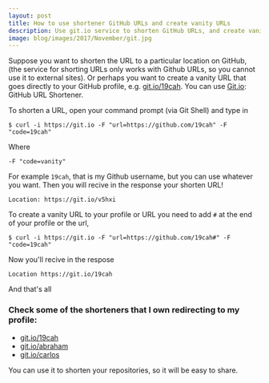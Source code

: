```yaml
---
layout: post
title: How to use shortener GitHub URLs and create vanity URLs
description: Use git.io service to shorten GitHub URLs, and create vanity URLs
image: blog/images/2017/November/git.jpg
---
```


 
Suppose you want to shorten the URL to a particular location on GitHub, (the service for shorting URLs only works with Github URLs, so you cannot use it to external sites). Or perhaps you want to create a vanity URL that goes directly to your GitHub profile, e.g. [git.io/19cah](https://git.io/19cah). You can use [Git.io](https://git.io): GitHub URL Shortener.
 
 To shorten a URL, open your command prompt (via Git Shell) and type in
 
 ```
$ curl -i https://git.io -F "url=https://github.com/19cah" -F "code=19cah"
```
Where 
```
-F "code=vanity"
```
For example `19cah`, that is my Github username, but you can use whatever you want. 
Then you will recive in the response your shorten URL!
```
Location: https://git.io/v5hxi
```
To create a vanity URL to your profile or URL you need to add `#` at the end of your profile or the url,
```
$ curl -i https://git.io -F "url=https://github.com/19cah#" -F "code=19cah"
```
Now you'll recive in the respose
```
Location https://git.io/19cah
```
And that's all

### Check some of the shorteners that I own redirecting to my profile:

* [git.io/19cah](https://git.io/19cah)
* [git.io/abraham](https://git.io/abraham)
* [git.io/carlos](https://git.io/carlos)

You can use it to shorten your repositories, so it will be easy to share.
